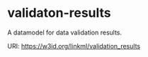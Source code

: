 # validaton-results

A datamodel for data validation results.

URI: https://w3id.org/linkml/validation_results

